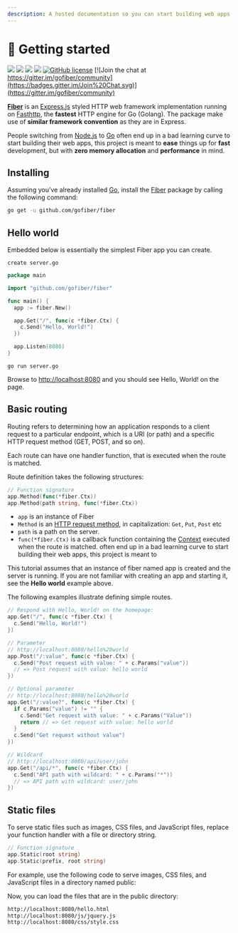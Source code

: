```yaml
---
description: A hosted documentation so you can start building web apps right away!
---
```


# 📖  Getting started

[![](https://img.shields.io/github/release/gofiber/fiber)](https://github.com/gofiber/fiber/releases) ![](https://img.shields.io/github/languages/top/gofiber/fiber) [![](https://godoc.org/github.com/gofiber/fiber?status.svg)](https://godoc.org/github.com/gofiber/fiber) ![](https://goreportcard.com/badge/github.com/gofiber/fiber) [![GitHub license](https://img.shields.io/github/license/gofiber/fiber.svg)](https://github.com/gofiber/fiber/blob/master/LICENSE) [![Join the chat at https://gitter.im/gofiber/community](https://badges.gitter.im/Join%20Chat.svg)](https://gitter.im/gofiber/community)

[**Fiber**](https://github.com/gofiber/fiber) is an [Express.js](https://expressjs.com/en/4x/api.html) styled HTTP web framework implementation running on [Fasthttp](https://github.com/valyala/fasthttp), the **fastest** HTTP engine for Go \(Golang\). The package make use of **similar framework convention** as they are in Express.

People switching from [Node.js](https://nodejs.org/en/about/) to [Go](https://golang.org/doc/) often end up in a bad learning curve to start building their web apps, this project is meant to **ease** things up for **fast** development, but with **zero memory allocation** and **performance** in mind.

## Installing

Assuming you’ve already installed [Go](https://golang.org/doc/), install the [Fiber](https://github.com/gofiber/fiber) package by calling the following command:

```bash
go get -u github.com/gofiber/fiber
```

## Hello world

Embedded below is essentially the simplest Fiber app you can create.

```text
create server.go
```

```go
package main

import "github.com/gofiber/fiber"

func main() {
  app := fiber.New()

  app.Get("/", func(c *fiber.Ctx) {
    c.Send("Hello, World!")
  })

  app.Listen(8080)
}
```

```text
go run server.go
```

Browse to [http://localhost:8080](http://localhost:8080/) and you should see Hello, World! on the page.

## Basic routing

Routing refers to determining how an application responds to a client request to a particular endpoint, which is a URI \(or path\) and a specific HTTP request method \(GET, POST, and so on\).

Each route can have one handler function, that is executed when the route is matched.

Route definition takes the following structures:

```go
// Function signature
app.Method(func(*fiber.Ctx))
app.Method(path string, func(*fiber.Ctx))
```

* `app` is an instance of Fiber
* `Method` is an [HTTP request method](https://github.com/gofiber/docs/tree/34729974f7d6c1d8363076e7e88cd71edc34a2ac/application?id=methods/README.md), in capitalization: `Get`, `Put`, `Post` etc
* `path` is a path on the server.
* `func(*fiber.Ctx)` is a callback function containing the [Context](https://fiber.wiki/context) executed when the route is matched. often end up in a bad learning curve to start building their web apps, this project is meant to 

This tutorial assumes that an instance of fiber named app is created and the server is running. If you are not familiar with creating an app and starting it, see the **Hello world** example above.

The following examples illustrate defining simple routes.

```go
// Respond with Hello, World! on the homepage:
app.Get("/", func(c *fiber.Ctx) {
  c.Send("Hello, World!")
})

// Parameter
// http://localhost:8080/hello%20world
app.Post("/:value", func(c *fiber.Ctx) {
  c.Send("Post request with value: " + c.Params("value"))
  // => Post request with value: hello world
})

// Optional parameter
// http://localhost:8080/hello%20world
app.Get("/:value?", func(c *fiber.Ctx) {
  if c.Params("value") != "" {
    c.Send("Get request with value: " + c.Params("Value"))
    return // => Get request with value: hello world
  }
  c.Send("Get request without value")
})

// Wildcard
// http://localhost:8080/api/user/john
app.Get("/api/*", func(c *fiber.Ctx) {
  c.Send("API path with wildcard: " + c.Params("*"))
  // => API path with wildcard: user/john
})
```

## Static files

To serve static files such as images, CSS files, and JavaScript files, replace your function handler with a file or directory string.

```go
// Function signature
app.Static(root string)
app.Static(prefix, root string)
```

For example, use the following code to serve images, CSS files, and JavaScript files in a directory named public:

Now, you can load the files that are in the public directory:

```bash
http://localhost:8080/hello.html
http://localhost:8080/js/jquery.js
http://localhost:8080/css/style.css
```

